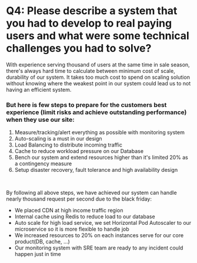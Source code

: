 # Q4: Please describe a system that you had to develop to real paying users and what were some technical challenges you had to solve?

With experience serving thousand of users at the same time in sale season, there's always hard time to calculate between minimum cost of scale, durability of our system. It takes too much cost to spend on scaling solution without knowing where the weakest point in our system could lead us to not having an  efficient system.
<br/>

### But here is few steps to prepare for the customers best experience (limit risks and achieve outstanding performance) when they use our site:
1. Measure/tracking/alert everything as possible with monitoring system
2. Auto-scaling is a must in our design
3. Load Balancing to distribute incoming traffic
4. Cache to reduce workload pressure on our Database
5. Bench our system and extend resources higher than it's limited 20% as a contingency measure
6. Setup disaster recovery, fault tolerance and high availability design

<br/>

By following all above steps, we have achieved our system can handle nearly thousand request per second due to the black friday:
- We placed CDN at high income traffic region
- Internal cache using Redis to reduce load to our database
- Auto scale for high load service, we set Horizontal Pod Autoscaler to our microservice so it is more flexible to handle job
- We increased resources to 20% on each instances serve for our core product(DB, cache, ...)
- Our monitoring system with SRE team are ready to any incident could happen just in time